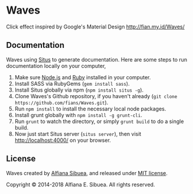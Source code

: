 # Waves

Click effect inspired by Google's Material Design
http://fian.my.id/Waves/

## Documentation

Waves using [Situs](https://github.com/fians/situs) to generate documentation. Here are some steps to run documentation locally on your computer,

1. Make sure [Node.js](http://nodejs.org/) and [Ruby](https://www.ruby-lang.org/en/) installed in your computer.
2. Install SASS via RubyGems (`gem install sass`).
3. Install Situs globally via npm (`npm install situs -g`).
4. Clone Waves's Github repository, if you haven't already (`git clone https://github.com/fians/Waves.git`).
5. Run `npm install` to install the necessary local node packages.
6. Install grunt globally with `npm install -g grunt-cli`.
7. Run `grunt` to watch the directory, or simply `grunt build` to do a single build.
8. Now just start Situs server (`situs server`), then visit [http://localhost:4000/](http://localhost:4000/) on your browser.


## License
Waves created by [Alfiana Sibuea](http://fian.my.id), and released under [MIT license](https://github.com/fians/Waves/blob/master/LICENSE). 

Copyright &copy; 2014-2018 Alfiana E. Sibuea. All rights reserved.

